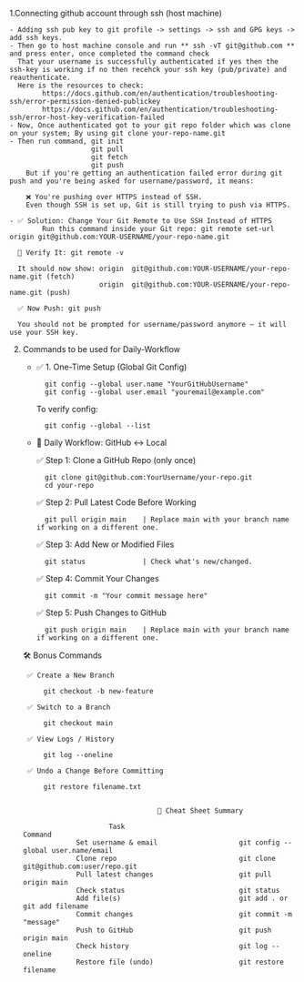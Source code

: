 1.Connecting github account through ssh (host machine)

    - Adding ssh pub key to git profile -> settings -> ssh and GPG keys -> add ssh keys.
    - Then go to host machine console and run ** ssh -vT git@github.com ** and press enter, once completed the command check
      That your username is successfully authenticated if yes then the ssh-key is working if no then recehck your ssh key (pub/private) and reauthenticate.
      Here is the resources to check:
            https://docs.github.com/en/authentication/troubleshooting-ssh/error-permission-denied-publickey
            https://docs.github.com/en/authentication/troubleshooting-ssh/error-host-key-verification-failed
    - Now, Once authenticated got to your git repo folder which was clone on your system; By using git clone your-repo-name.git
    - Then run command, git init
                        git pull
                        git fetch
                        git push
        But if you're getting an authentication failed error during git push and you're being asked for username/password, it means:
        
        ❌ You're pushing over HTTPS instead of SSH.
        Even though SSH is set up, Git is still trying to push via HTTPS.  

    - ✅ Solution: Change Your Git Remote to Use SSH Instead of HTTPS
            Run this command inside your Git repo: git remote set-url origin git@github.com:YOUR-USERNAME/your-repo-name.git
        
      🔁 Verify It: git remote -v
    
      It should now show: origin  git@github.com:YOUR-USERNAME/your-repo-name.git (fetch)
                          origin  git@github.com:YOUR-USERNAME/your-repo-name.git (push)
    
      ✅ Now Push: git push

      You should not be prompted for username/password anymore — it will use your SSH key.

2. Commands to be used for Daily-Workflow
    
    - ✅ 1. One-Time Setup (Global Git Config)
            
            git config --global user.name "YourGitHubUsername"
            git config --global user.email "youremail@example.com"

      To verify config:
            
            git config --global --list

    - 🔁 Daily Workflow: GitHub ↔ Local

        ✅ Step 1: Clone a GitHub Repo (only once)
            
            git clone git@github.com:YourUsername/your-repo.git
            cd your-repo

        ✅ Step 2: Pull Latest Code Before Working

            git pull origin main    | Replace main with your branch name if working on a different one.

        ✅ Step 3: Add New or Modified Files

            git status              | Check what's new/changed.

        ✅ Step 4: Commit Your Changes

            git commit -m "Your commit message here"

        ✅ Step 5: Push Changes to GitHub
        
            git push origin main    | Replace main with your branch name if working on a different one.

     🛠 Bonus Commands
        
        ✅ Create a New Branch
        
            git checkout -b new-feature

        ✅ Switch to a Branch

            git checkout main

        ✅ View Logs / History

            git log --oneline

        ✅ Undo a Change Before Committing

            git restore filename.txt

        
                                        📌 Cheat Sheet Summary

                            Task	                                Command
                    Set username & email	                git config --global user.name/email
                    Clone repo	                            git clone git@github.com:user/repo.git
                    Pull latest changes	                    git pull origin main
                    Check status	                        git status
                    Add file(s)	                            git add . or git add filename
                    Commit changes	                        git commit -m "message"
                    Push to GitHub	                        git push origin main
                    Check history	                        git log --oneline
                    Restore file (undo)	                    git restore filename
